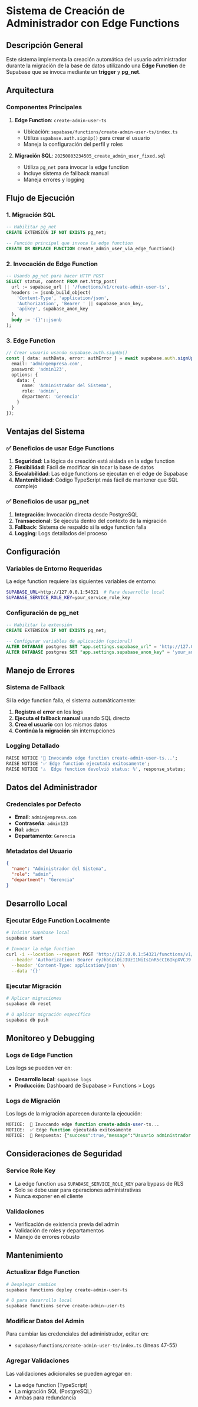 # Sistema de Creación de Administrador con Edge Functions

## Descripción General

Este sistema implementa la creación automática del usuario administrador durante la migración de la base de datos utilizando una **Edge Function** de Supabase que se invoca mediante un **trigger** y **pg_net**.

## Arquitectura

### Componentes Principales

1. **Edge Function**: `create-admin-user-ts`
   - Ubicación: `supabase/functions/create-admin-user-ts/index.ts`
   - Utiliza `supabase.auth.signUp()` para crear el usuario
   - Maneja la configuración del perfil y roles

2. **Migración SQL**: `20250803234505_create_admin_user_fixed.sql`
   - Utiliza `pg_net` para invocar la edge function
   - Incluye sistema de fallback manual
   - Maneja errores y logging

## Flujo de Ejecución

### 1. Migración SQL
```sql
-- Habilitar pg_net
CREATE EXTENSION IF NOT EXISTS pg_net;

-- Función principal que invoca la edge function
CREATE OR REPLACE FUNCTION create_admin_user_via_edge_function()
```

### 2. Invocación de Edge Function
```sql
-- Usando pg_net para hacer HTTP POST
SELECT status, content FROM net.http_post(
  url := supabase_url || '/functions/v1/create-admin-user-ts',
  headers := jsonb_build_object(
    'Content-Type', 'application/json',
    'Authorization', 'Bearer ' || supabase_anon_key,
    'apikey', supabase_anon_key
  ),
  body := '{}'::jsonb
);
```

### 3. Edge Function
```typescript
// Crear usuario usando supabase.auth.signUp()
const { data: authData, error: authError } = await supabase.auth.signUp({
  email: 'admin@empresa.com',
  password: 'admin123',
  options: {
    data: {
      name: 'Administrador del Sistema',
      role: 'admin',
      department: 'Gerencia'
    }
  }
});
```

## Ventajas del Sistema

### ✅ Beneficios de usar Edge Functions

1. **Seguridad**: La lógica de creación está aislada en la edge function
2. **Flexibilidad**: Fácil de modificar sin tocar la base de datos
3. **Escalabilidad**: Las edge functions se ejecutan en el edge de Supabase
4. **Mantenibilidad**: Código TypeScript más fácil de mantener que SQL complejo

### ✅ Beneficios de usar pg_net

1. **Integración**: Invocación directa desde PostgreSQL
2. **Transaccional**: Se ejecuta dentro del contexto de la migración
3. **Fallback**: Sistema de respaldo si la edge function falla
4. **Logging**: Logs detallados del proceso

## Configuración

### Variables de Entorno Requeridas

La edge function requiere las siguientes variables de entorno:

```bash
SUPABASE_URL=http://127.0.0.1:54321  # Para desarrollo local
SUPABASE_SERVICE_ROLE_KEY=your_service_role_key
```

### Configuración de pg_net

```sql
-- Habilitar la extensión
CREATE EXTENSION IF NOT EXISTS pg_net;

-- Configurar variables de aplicación (opcional)
ALTER DATABASE postgres SET "app.settings.supabase_url" = 'http://127.0.0.1:54321';
ALTER DATABASE postgres SET "app.settings.supabase_anon_key" = 'your_anon_key';
```

## Manejo de Errores

### Sistema de Fallback

Si la edge function falla, el sistema automáticamente:

1. **Registra el error** en los logs
2. **Ejecuta el fallback manual** usando SQL directo
3. **Crea el usuario** con los mismos datos
4. **Continúa la migración** sin interrupciones

### Logging Detallado

```sql
RAISE NOTICE '🚀 Invocando edge function create-admin-user-ts...';
RAISE NOTICE '✅ Edge function ejecutada exitosamente';
RAISE NOTICE '⚠️  Edge function devolvió status: %', response_status;
```

## Datos del Administrador

### Credenciales por Defecto

- **Email**: `admin@empresa.com`
- **Contraseña**: `admin123`
- **Rol**: `admin`
- **Departamento**: `Gerencia`

### Metadatos del Usuario

```json
{
  "name": "Administrador del Sistema",
  "role": "admin",
  "department": "Gerencia"
}
```

## Desarrollo Local

### Ejecutar Edge Function Localmente

```bash
# Iniciar Supabase local
supabase start

# Invocar la edge function
curl -i --location --request POST 'http://127.0.0.1:54321/functions/v1/create-admin-user-ts' \
  --header 'Authorization: Bearer eyJhbGciOiJIUzI1NiIsInR5cCI6IkpXVCJ9.eyJpc3MiOiJzdXBhYmFzZS1kZW1vIiwicm9sZSI6ImFub24iLCJleHAiOjE5ODM4MTI5OTZ9.CRXP1A7WOeoJeXxjNni43kdQwgnWNReilDMblYTn_I0' \
  --header 'Content-Type: application/json' \
  --data '{}'
```

### Ejecutar Migración

```bash
# Aplicar migraciones
supabase db reset

# O aplicar migración específica
supabase db push
```

## Monitoreo y Debugging

### Logs de Edge Function

Los logs se pueden ver en:
- **Desarrollo local**: `supabase logs`
- **Producción**: Dashboard de Supabase > Functions > Logs

### Logs de Migración

Los logs de la migración aparecen durante la ejecución:

```sql
NOTICE:  🚀 Invocando edge function create-admin-user-ts...
NOTICE:  ✅ Edge function ejecutada exitosamente
NOTICE:  📄 Respuesta: {"success":true,"message":"Usuario administrador creado exitosamente"}
```

## Consideraciones de Seguridad

### Service Role Key

- La edge function usa `SUPABASE_SERVICE_ROLE_KEY` para bypass de RLS
- Solo se debe usar para operaciones administrativas
- Nunca exponer en el cliente

### Validaciones

- Verificación de existencia previa del admin
- Validación de roles y departamentos
- Manejo de errores robusto

## Mantenimiento

### Actualizar Edge Function

```bash
# Desplegar cambios
supabase functions deploy create-admin-user-ts

# O para desarrollo local
supabase functions serve create-admin-user-ts
```

### Modificar Datos del Admin

Para cambiar las credenciales del administrador, editar en:
- `supabase/functions/create-admin-user-ts/index.ts` (líneas 47-55)

### Agregar Validaciones

Las validaciones adicionales se pueden agregar en:
- La edge function (TypeScript)
- La migración SQL (PostgreSQL)
- Ambas para redundancia 